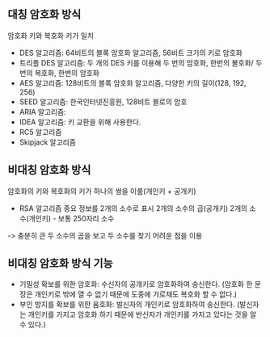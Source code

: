 ## 대칭 암호화 방식

암호화 키와 복호화 키가 일치

- DES 알고리즘: 64비트의 블록 암호화 알고리즘, 56비트 크기의 키로 암호화
- 트리플 DES 알고리즘: 두 개의 DES 키를 이용해 두 번의 암호화, 한번의 볼호화/ 두 번의 복호화, 한번의 암호화
- AES 알고리즘: 128비트의 블록 암호화 알고리즘, 다양한 키의 길이(128, 192, 256)
- SEED 알고리즘: 한국인터넷진흥원, 128비트 블로의 암호
- ARIA 알고리즘:
- IDEA 알고리즘: 키 교환을 위해 사용한다.
- RC5 알고리즘
- Skipjack 알고리즘


## 비대칭 암호화 방식

암호화의 키와 복호화의 키가 하나의 쌍을 이룸(개인키 + 공개키)

- RSA 알고리즘
중요 정보를 2개의 소수로 표시
2개의 소수의 곱(공개키)
2개의 소수(개인키) -  보통 250자리 소수

-> 충분히 큰 두 소수의 곱을 보고 두 소수를 찾기 어려운 점을 이용


## 비대칭 암호화 방식 기능

- 기밀성 확보를 위한 암호화: 수신자의 공개키로 암호화하여 송신한다.
(암호화 한 문장은 개인키로 밖에 열 수 없기 때문에 도중에 가로채도 복호화 할 수 없다.)
- 부인 방지를 확보를 위한 옴호화: 발신자의 개인키로 암호화하여 송신한다.
(발신자는 개인키를 가지고 암호화 하기 때문에 반신자가 개인키를 가지고 있다는 것을 알 수 있다.)
